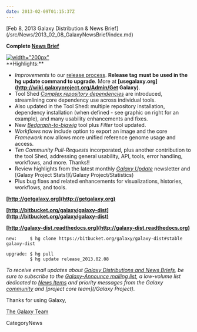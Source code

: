 ```yaml
---
date: 2013-02-09T01:15:37Z
---
```

<div class='newsItemHeader'>[Feb 8, 2013 Galaxy Distribution & News Brief](/src/News/2013_02_08_GalaxyNewsBrief/index.md)</div>

**Complete [News Brief](/src/DevNewsBriefs/2013_02_08/index.md)**
<div class='right'><a href='http://wiki.galaxyproject.org/Tool%20Shed'><img src='/Images/NewsGraphics/2013_02_6-confirm-dependency-installation-sm2.png' alt='width="200px"' /></a></div>
**Highlights:**

* *Improvements* to our [release process](http://wiki.galaxyproject.org/DevNewsBriefs/2013_02_08#Improvements_to_Release_Process). **Release tag must be used in the hg update command to upgrade**. More at **[usegalaxy.org](http://wiki.galaxyproject.org/Admin/Get Galaxy)**.
* Tool Shed *[Complex repository dependencies](http://wiki.galaxyproject.org/DefiningRepositoryDependencies#Complex_repository_dependencies:_tool_dependency_definitions_that_contain_repository_dependency_definitions)* are introduced, streamlining core dependency use across individual tools. 
* Also updated in the Tool Shed: multiple repository installation, dependency installation (when defined - see graphic on right for an example), and many usability enhancements and fixes.
* New *[Bedgraph-to-bigwig](http://wiki.galaxyproject.org/Learn/Datatypes#BedGraph)* tool plus *Filter* tool updated.
* *Workflows* now include option to export an image and the core *Framework* now allows more unified reference genome usage and access.
* *Ten Community Pull-Requests* incorporated, plus another contribution to the tool Shed, addressing general usability, API, tools, error handling, workflows, and more. Thanks!!
* Review highlights from the latest monthly *[Galaxy Update](/src/GalaxyUpdates/index.md)* newsletter and [Galaxy Project Stats!](/Galaxy Project/Statistics)
* Plus bug fixes and related enhancements for visualizations, histories, workflows, and tools.


**[http://getgalaxy.org](http://getgalaxy.org)**

**[http://bitbucket.org/galaxy/galaxy-dist](http://bitbucket.org/galaxy/galaxy-dist)**

**[http://galaxy-dist.readthedocs.org](http://galaxy-dist.readthedocs.org)**

```
new:     $ hg clone https://bitbucket.org/galaxy/galaxy-dist#stable galaxy-dist

upgrade: $ hg pull 
         $ hg update release_2013.02.08
```


*To receive email updates about [Galaxy Distributions and News Briefs](/src/DevNewsBriefs/index.md), be sure to subscribe to the [Galaxy-Announce mailing list](/src/MailingLists/index.md#the_lists), a low-volume list dedicated to [News Items](/src/News/index.md) and priority messages from the Galaxy [community](/src/Community/index.md) and [project core team](/Galaxy Project).* 

Thanks for using Galaxy,

[The Galaxy Team](/src/GalaxyTeam/index.md)



CategoryNews
